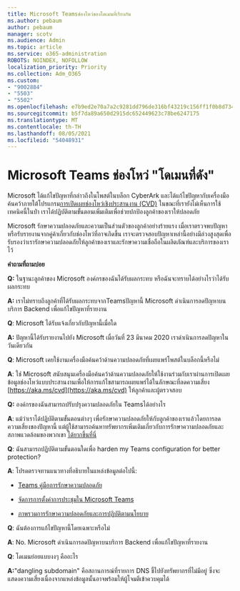 ```yaml
---
title: Microsoft Teamsช่องโหว่ของโดเมนที่เรียงกัน
ms.author: pebaum
author: pebaum
manager: scotv
ms.audience: Admin
ms.topic: article
ms.service: o365-administration
ROBOTS: NOINDEX, NOFOLLOW
localization_priority: Priority
ms.collection: Adm_O365
ms.custom:
- "9002884"
- "5503"
- "5502"
ms.openlocfilehash: e7b9ed2e70a7a2c9281dd796de316bf43219c156ff1f0b8d734b428a482af4d6
ms.sourcegitcommit: b5f7da89a650d2915dc652449623c78be6247175
ms.translationtype: MT
ms.contentlocale: th-TH
ms.lasthandoff: 08/05/2021
ms.locfileid: "54048931"
---
```

# <a name="microsoft-teams-dangling-domain-vulnerability"></a>Microsoft Teams ช่องโหว่ "โดเมนที่ดัง"

Microsoft ได้แก้ไขปัญหาที่กล่าวถึงในโพสต์ในบล็อก CyberArk และได้แก้ไขปัญหากับเครื่องมือค้นคว้าภายใต้โปรแกรม[การเปิดเผยช่องโหว่เชิงประสานงาน (CVD)](https://aka.ms/cvd) ในขณะที่เรายังไม่เห็นการใช้เทคนิคนี้ในป่า เราได้ปฏิบัติตามขั้นตอนเพิ่มเติมเพื่อช่วยปกป้องลูกค้าของเราให้ปลอดภัย

Microsoft รักษาความปลอดภัยและความเป็นส่วนตัวของลูกค้าอย่างร้ายแรง เมื่อเราตรวจพบปัญหา หรือรับรายงานจากคู่ค้าเกี่ยวกับช่องโหว่ที่อาจเกิดขึ้น เราจะตรวจสอบปัญหาเหล่านี้อย่างมีล่วงสูงสุดเพื่อรับรองว่าเรารักษาความปลอดภัยให้ลูกค้าของเราและรักษาความเชื่อถือในผลิตภัณฑ์และบริการของเราไว้

**คำถามที่ถามบ่อย**

**Q:** ในฐานะลูกค้าของ Microsoft องค์กรของฉันได้รับผลกระทบ หรือฉันจะทราบได้อย่างไรว่าได้รับผลกระทบ

**A:** เราไม่ทราบถึงลูกค้าที่ได้รับผลกระทบจากTeamsปัญหานี้ Microsoft ดําเนินการลดปัญหาบนบริการ Backend เพื่อแก้ไขปัญหาที่รายงาน

**Q**: Microsoft ได้รับแจ้งเกี่ยวกับปัญหานี้เมื่อใด

**A:** ปัญหานี้ได้รับรายงานไปยัง Microsoft เมื่อวันที่ 23 มีนาคม 2020 เราดําเนินการลดปัญหาในวันเดียวกัน

**Q**: Microsoft เคยใช้งานเครื่องมือค้นคว้าด้านความปลอดภัยที่เผยแพร่โพสต์ในบล็อกนี้หรือไม่

**A**: ใช่ Microsoft สนับสนุนเครื่องมือค้นคว้าด้านความปลอดภัยให้ใช้งานร่วมกับเราผ่านการเปิดเผยข้อมูลช่องโหว่แบบประสานงานเพื่อให้การแก้ไขสามารถเผยแพร่ได้ในลักษณะที่ลดความเสี่ยง [https://aka.ms/cvd](https://aka.ms/cvd) ให้ลูกค้าและผู้ตรวจสอบ  

**Q:** องค์กรของฉันสามารถปรับปรุงความปลอดภัยใน Teamsได้อย่างไร  

**A**: แม้ว่าเราได้ปฏิบัติตามขั้นตอนต่างๆ เพื่อรักษาความปลอดภัยให้กับลูกค้าของเราแล้วโดยการลดความเสี่ยงของปัญหานี้ แต่ผู้ใช้สามารถค้นหาทรัพยากรเพิ่มเติมเกี่ยวกับการรักษาความปลอดภัยและสภาพแวดล้อมของพวกเขา [ได้ยากขึ้นที่นี่](https://www.microsoft.com/microsoft-365/blog/2020/04/06/it-professionals-privacy-security-microsoft-teams/)  

**Q**: ฉันสามารถปฏิบัติตามขั้นตอนใดเพื่อ harden my Teams configuration for better protection?

**A**: โปรดตรวจทานแนวทางที่อธิบายในแหล่งข้อมูลต่อไปนี้: 

- [Teams คู่มือการรักษาความปลอดภัย](https://docs.microsoft.com/microsoftteams/teams-security-guide)

- [จัดการการตั้งค่าการประชุมใน Microsoft Teams](https://docs.microsoft.com/microsoftteams/meeting-settings-in-teams)

- [ภาพรวมการรักษาความปลอดภัยและการปฏิบัติตามนโยบาย](https://docs.microsoft.com/microsoftteams/security-compliance-overview)

**Q**: ฉันต้องการแก้ไขปัญหานี้โดยเฉพาะหรือไม่

**A**: No. Microsoft ดําเนินการลดปัญหาบนบริการ Backend เพื่อแก้ไขปัญหาที่รายงาน

**Q**: โดเมนย่อยแบบงงๆ คืออะไร

**A:**"dangling subdomain" คือสถานการณ์ที่รายการ DNS ชี้ไปยังทรัพยากรที่ไม่มีอยู่  ซึ่งจะแสดงความเสี่ยงเนื่องจากแหล่งข้อมูลนั้นอาจพร้อมให้ผู้โจมตีเข้าควบคุมได้
